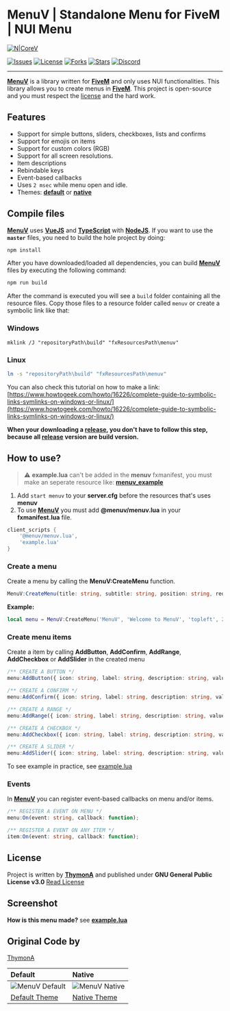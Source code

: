 # MenuV | Standalone Menu for FiveM | NUI Menu
[![N|CoreV](https://i.imgur.com/iq1llQG.jpg)](https://github.com/MaximDiaz0203/menuv)

[![Issues](https://img.shields.io/github/issues/MaximDiaz0203/menuv.svg?style=for-the-badge)](https://github.com/MaximDiaz0203/menuv/issues)
[![License](https://img.shields.io/github/license/MaximDiaz0203/menuv.svg?style=for-the-badge)](https://github.com/MaximDiaz0203/menuv/blob/master/LICENSE)
[![Forks](https://img.shields.io/github/forks/MaximDiaz0203/menuv.svg?style=for-the-badge)](https://github.com/MaximDiaz0203/menuv)
[![Stars](https://img.shields.io/github/stars/MaximDiaz0203/menuv.svg?style=for-the-badge)](https://github.com/MaximDiaz0203/menuv)
[![Discord](https://img.shields.io/badge/discord-Maxim%20D%C3%ADaz%230203-7289da?style=for-the-badge&logo=discord)](https://discordapp.com/users/553607177432989696)

---

**[MenuV](https://github.com/MaximDiaz0203/menuv)** is a library written for **[FiveM](https://fivem.net/)** and only uses NUI functionalities. This library allows you to create menus in **[FiveM](https://fivem.net/)**. This project is open-source and you must respect the [license](https://github.com/MaximDiaz0203/menuv/blob/master/LICENSE) and the hard work.

## Features
- Support for simple buttons, sliders, checkboxes, lists and confirms
- Support for emojis on items
- Support for custom colors (RGB)
- Support for all screen resolutions.
- Item descriptions
- Rebindable keys
- Event-based callbacks
- Uses `2 msec` while menu open and idle.
- Themes: **[default](https://i.imgur.com/OLLLfpA.png)** or **[native](https://i.imgur.com/QBjm0Zn.png)**

## Compile files
**[MenuV](https://github.com/MaximDiaz0203/menuv)** uses **[VueJS](https://vuejs.org/v2/guide/installation.html#NPM)** and **[TypeScript](https://www.npmjs.com/package/typescript)** with **[NodeJS](https://nodejs.org/en/)**. If you want to use the **`master`** files, you need to build the hole project by doing:

```sh
npm install
```
After you have downloaded/loaded all dependencies, you can build **[MenuV](https://github.com/MaximDiaz0203/menuv)** files by executing the following command:
```sh
npm run build
```

After the command is executed you will see a `build` folder containing all the resource files.
Copy those files to a resource folder called `menuv` or create a symbolic link like that:

### Windows

```batch
mklink /J "repositoryPath\build" "fxResourcesPath\menuv"
```

### Linux

```sh
ln -s "repositoryPath\build" "fxResourcesPath\menuv"
```

You can also check this tutorial on how to make a link:
[https://www.howtogeek.com/howto/16226/complete-guide-to-symbolic-links-symlinks-on-windows-or-linux/](https://www.howtogeek.com/howto/16226/complete-guide-to-symbolic-links-symlinks-on-windows-or-linux/)

**When your downloading a [release](https://github.com/MaximDiaz0203/menuv/releases), you don't have to follow this step, because all [release](https://github.com/MaximDiaz0203/menuv/releases) version are build version.**

## How to use?
> ⚠️ **example.lua** can't be added in the **menuv** fxmanifest, you must make an seperate resource like: **[menuv_example](https://github.com/MaximDiaz0203/menuv/tree/master/example)**
1. Add `start menuv` to your **server.cfg** before the resources that's uses **menuv**
2. To use **[MenuV](https://github.com/MaximDiaz0203/menuv)** you must add **@menuv/menuv.lua** in your **fxmanifest.lua** file.

```lua
client_scripts {
    '@menuv/menuv.lua',
    'example.lua'
}
```

### Create a menu
Create a menu by calling the **MenuV:CreateMenu** function.
```ts
MenuV:CreateMenu(title: string, subtitle: string, position: string, red: number, green: number, blue: number, texture: string, disctionary: string, namespace: string, theme: string)
```
**Example:**
```lua
local menu = MenuV:CreateMenu('MenuV', 'Welcome to MenuV', 'topleft', 255, 0, 0, 'size-125', 'default', 'menuv', 'example_namespace', 'native')
```

### Create menu items
Create a item by calling **AddButton**, **AddConfirm**, **AddRange**, **AddCheckbox** or **AddSlider** in the created menu
```ts
/** CREATE A BUTTON */
menu:AddButton({ icon: string, label: string, description: string, value: any, disabled: boolean });

/** CREATE A CONFIRM */
menu:AddConfirm({ icon: string, label: string, description: string, value: boolean, disabled: boolean });

/** CREATE A RANGE */
menu:AddRange({ icon: string, label: string, description: string, value: number, min: number, max: number, disabled: boolean });

/** CREATE A CHECKBOX */
menu:AddCheckbox({ icon: string, label: string, description: string, value: boolean, disabled: boolean });

/** CREATE A SLIDER */
menu:AddSlider({ icon: string, label: string, description: string, value: number, values: [] { label: string, value: any, description: string }, disabled: boolean });
```
To see example in practice, see [example.lua](https://github.com/MaximDiaz0203/menuv/blob/master/example/example.lua)

### Events
In **[MenuV](https://github.com/MaximDiaz0203/menuv)** you can register event-based callbacks on menu and/or items.
```ts
/** REGISTER A EVENT ON MENU */
menu:On(event: string, callback: function);

/** REGISTER A EVENT ON ANY ITEM */
item:On(event: string, callback: function);
```

## License
Project is written by **[ThymonA](https://github.com/MaximDiaz0203/)** and published under
**GNU General Public License v3.0**
[Read License](https://github.com/MaximDiaz0203/menuv/blob/master/LICENSE)

## Screenshot
**How is this menu made?** see **[example.lua](https://github.com/MaximDiaz0203/menuv/blob/master/example/example.lua)**

## Original Code by
[ThymonA](https://github.com/ThymonA)


Default | Native
:-------|:--------
![MenuV Default](https://i.imgur.com/OLLLfpA.png) | ![MenuV Native](https://i.imgur.com/QBjm0Zn.png)
[Default Theme](https://i.imgur.com/OLLLfpA.png) | [Native Theme](https://i.imgur.com/QBjm0Zn.png)
